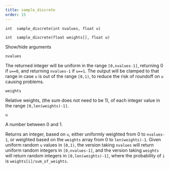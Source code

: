 ```yaml
---
title: sample_discrete
order: 15
---
```

`int  sample_discrete(int nvalues, float u)`

`int  sample_discrete(float weights[], float u)`

Show/hide arguments

`nvalues`

The returned integer will be uniform in the range `[0,nvalues-1]`,
returning 0 if `u==0`, and returning `nvalues-1` if `u==1`. The
output will be clamped to that range in case `u` is out of the range
`[0,1)`, to reduce the risk of roundoff on `u` causing problems.

`weights`

Relative weights, (the sum does not need to be 1), of each integer
value in the range `[0,len(weights)-1]`.

`u`

A number between 0 and 1.

Returns an integer, based on `u`, either uniformly weighted from 0 to
`nvalues-1`, or weighted based on the `weights` array from 0 to
`len(weights)-1`.
Given uniform random `u` values in `[0,1)`, the version taking `nvalues`
will return uniform random integers in `[0,nvalues-1]`, and the version
taking `weights` will return random integers in `[0,len(weights)-1]`, where
the probability of `i` is `weights[i]/sum_of_weights`.
